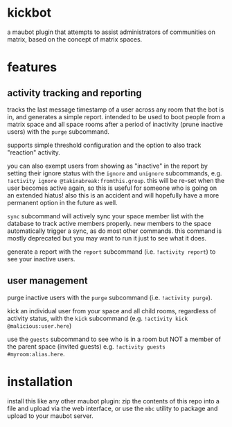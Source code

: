 # kickbot

a maubot plugin that attempts to assist administrators of communities on matrix, based on the concept of matrix spaces.

# features

## activity tracking and reporting

tracks the last message timestamp of a user across any room that the bot is in, and
generates a simple report. intended to be used to boot people from a matrix space and all space rooms after a period of
inactivity (prune inactive users) with the `purge` subcommand.

supports simple threshold configuration and the option to also track "reaction" activity. 

you can also exempt
users from showing as "inactive" in the report by setting their ignore status with the `ignore` and `unignore` subcommands, e.g.
`!activity ignore @takinabreak:fromthis.group`. this will be re-set when the user
becomes active again, so this is useful for someone who is going on an extended hiatus! also this is an accident
and will hopefully have a more permanent option in the future as well.

`sync` subcommand will actively sync your space member list with the database to track active members properly. new members
to the space automatically trigger a sync, as do most other commands. this command is mostly deprecated but you may want
to run it just to see what it does.

generate a report with the `report` subcommand (i.e. `!activity report`) to see your inactive users. 

## user management

purge inactive users with the `purge` subcommand (i.e. `!activity purge`).

kick an individual user from your space and all child rooms, regardless of activity status, with the `kick` subcommand
(e.g. `!activity kick @malicious:user.here`)

use the `guests` subcommand to see who is in a room but NOT a member of the parent space (invited guests) e.g.
`!activity guests #myroom:alias.here`.

# installation

install this like any other maubot plugin: zip the contents of this repo into a file and upload via the web interface,
or use the `mbc` utility to package and upload to your maubot server. 

